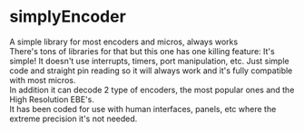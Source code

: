# simplyEncoder
A simple library for most encoders and micros, always works
<br>
There's tons of libraries for that but this one has one killing feature: It's simple!
It doesn't use interrupts, timers, port manipulation, etc. Just simple code and straight pin reading so it will
always work and it's fully compatible with most micros.<br>
In addition it can decode 2 type of encoders, the most popular ones and the High Resolution EBE's.<br>
It has been coded for use with human interfaces, panels, etc where the extreme precision it's not needed.
